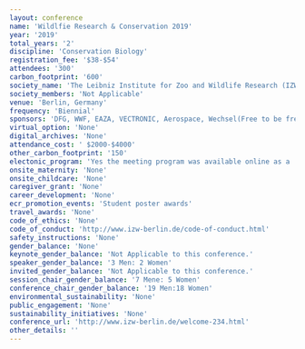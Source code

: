 ```yaml
---
layout: conference 
name: 'Wildlfie Research & Conservation 2019'
year: '2019'
total_years: '2'
discipline: 'Conservation Biology'
registration_fee: '$38-$54'
attendees: '300'
carbon_footprint: '600'
society_name: 'The Leibniz Institute for Zoo and Wildlife Research (IZW) '
society_members: 'Not Applicable'
venue: 'Berlin, Germany'
frequency: 'Biennial'
sponsors: 'DFG, WWF, EAZA, VECTRONIC, Aerospace, Wechsel(Free to be free), BMC'
virtual_option: 'None'
digital_archives: 'None'
attendance_cost: ' $2000-$4000'
other_carbon_footprint: '150'
electonic_program: 'Yes the meeting program was available online as a .pdf file on the conference website.'
onsite_maternity: 'None'
onsite_childcare: 'None'
caregiver_grant: 'None'
career_development: 'None'
ecr_promotion_events: 'Student poster awards'
travel_awards: 'None'
code_of_ethics: 'None'
code_of_conduct: 'http://www.izw-berlin.de/code-of-conduct.html'
safety_instructions: 'None'
gender_balance: 'None'
keynote_gender_balance: 'Not Applicable to this conference.'
speaker_gender_balance: '3 Men: 2 Women'
invited_gender_balance: 'Not Applicable to this conference.'
session_chair_gender_balance: '7 Mene: 5 Women'
conference_chair_gender_balance: '19 Men:18 Women'
environmental_sustainability: 'None'
public_engagement: 'None'
sustainability_initiatives: 'None'
conference_url: 'http://www.izw-berlin.de/welcome-234.html'
other_details: ''
---
```

